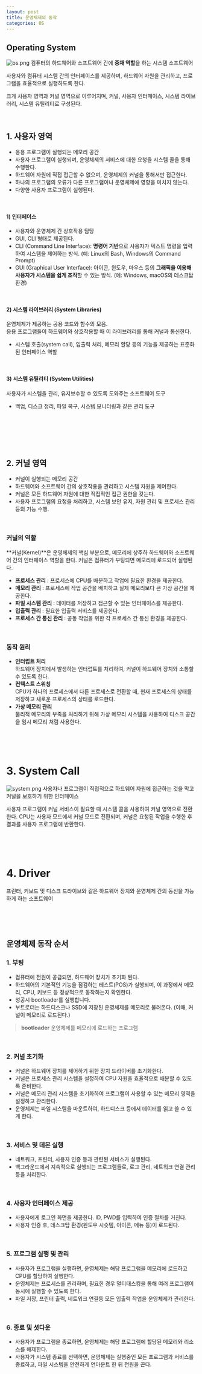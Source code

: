 ```yaml
---
layout: post
title: 운영체제의 동작
categories: OS
---
```



## Operating System

![os.png](https://github.com/user-attachments/assets/5046e1fc-6800-43ab-9a5a-eb55b6637427)
컴퓨터의 하드웨어와 소프트웨어 간에 **중재 역할**을 하는 시스템 소프트웨어  
  
사용자와 컴퓨터 시스템 간의 인터페이스를 제공하며, 하드웨어 자원을 관리하고, 프로그램을 효율적으로 실행하도록 한다.

크게 사용자 영역과 커널 영역으로 이루어지며, 커널, 사용자 인터페이스, 시스템 라이브러리, 시스템 유틸리티로 구성된다.


<br>


## 1. 사용자 영역
- 응용 프로그램이 실행되는 메모리 공간
- 사용자 프로그램이 실행되며, 운영체제의 서비스에 대한 요청을 시스템 콜을 통해 수행한다.
- 하드웨어 자원에 직접 접근할 수 없으며, 운영체제의 커널을 통해서만 접근한다.
- 하나의 프로그램의 오류가 다른 프로그램이나 운영체제에 영향을 미치지 않는다.
- 다양한 사용자 프로그램이 실행된다.  

<br>

#### 1) 인터페이스
- 사용자와 운영체제 간 상호작용 담당
- GUI, CLI 형태로 제공된다. 
- CLI (Command Line Interface): **명령어 기반**으로 사용자가 텍스트 명령을 입력하여 시스템을 제어하는 방식. (예: Linux의 Bash, Windows의 Command Prompt)
- GUI (Graphical User Interface): 아이콘, 윈도우, 마우스 등의 **그래픽을 이용해 사용자가 시스템을 쉽게 조작**할 수 있는 방식. (예: Windows, macOS의 데스크탑 환경)

<br>

#### 2) 시스템 라이브러리 (System Libraries)
운영체제가 제공하는 공용 코드와 함수의 모음.   
응용 프로그램들이 하드웨어와 상호작용할 때 이 라이브러리를 통해 커널과 통신한다.   
- 시스템 호출(system call), 입출력 처리, 메모리 할당 등의 기능을 제공하는 표준화된 인터페이스 역할

<br>

#### 3) 시스템 유틸리티 (System Utilities)
사용자가 시스템을 관리, 유지보수할 수 있도록 도와주는 소프트웨어 도구  
- 백업, 디스크 정리, 파일 복구, 시스템 모니터링과 같은 관리 도구

<br>

<br><br><br>


## 2. 커널 영역
- 커널이 실행되는 메모리 공간 
- 하드웨어와 소프트웨어 간의 상호작용을 관리하고 시스템 자원을 제어한다.
- 커널은 모든 하드웨어 자원에 대한 직접적인 접근 권한을 갖는다.
- 사용자 프로그램의 요청을 처리하고, 시스템 보안 유지, 자원 관리 및 프로세스 관리 등의 기능 수행.
  
<br>
  

### 커널의 역할
**커널(Kernel)**은 운영체제의 핵심 부분으로, 메모리에 상주하 하드웨어와 소프트웨어 간의 인터페이스 역할을 한다. 
커널은  컴퓨터가 부팅되면 메모리에 로드되어 실행된다.

- **프로세스 관리** : 프로세스에 CPU를 배분하고 작업에 필요한 환경을 제공한다.
- **메모리 관리** : 프로세스에 작업 공간을 배치하고 실제 메모리보다 큰 가상 공간을 제공한다.
- **파일 시스템 관리** : 데이터를 저장하고 접근할 수 있는 인터페이스를 제공한다.
- **입출력 관리** : 필요한 입출력 서비스를 제공한다.
- **프로세스 간 통신 관리** : 공동 작업을 위한 각 프로세스 간 통신 환경을 제공한다.



<br>

### 동작 원리
- **인터럽트 처리**  
  하드웨어 장치에서 발생하는 인터럽트를 처리하여, 커널이 하드웨어 장치와 소통할 수 있도록 한다.
- **컨텍스트 스위칭**  
  CPU가 하나의 프로세스에서 다른 프로세스로 전환할 때, 현재 프로세스의 상태를 저장하고 새로운 프로세스의 상태를 로드한다. 
- **가상 메모리 관리**  
  물리적 메모리의 부족을 처리하기 위해 가상 메모리 시스템을 사용하여 디스크 공간을 임시 메모리 처럼 사용한다.


<br><br><br>

# 3. System Call

![system.png](https://github.com/user-attachments/assets/2540c268-1f30-4a15-baac-b5e580215dee)
사용자나 프로그램이 직접적으로 하드웨어 자원에 접근하는 것을 막고 커널을 보호하기 위한 인터페이스  

사용자 프로그램이 커널 서비스이 필요할 때 시스템 콜을 사용하여 커널 영역으로 전환한다.
CPU는 사용자 모드에서 커널 모드로 전환되며, 커널은 요청된 작업을 수행한 후 결과를 사용자 프로그램에 반환한다.


<br><br><br>


# 4. Driver
프린터, 키보드 및 디스크 드라이브와 같은 하드웨어 장치와 운영체제 간의 동신을 가능하게 하는 소프트웨어  


<br><br><br>

## 운영체제 동작 순서

### 1. 부팅
- 컴퓨터에 전원이 공급되면, 하드웨어 장치가 초기화 된다.
- 하드웨어의 기본적인 기능을 점검하는 테스트(POS)가 실행되며, 이 과정에서 메모리, CPU, 키보드 등 정상적으로 동작하는지 확인한다.  
- 성공시 bootloader를 실행합니다.  
- 부트로더는 하드디스크나 SSD에 저장된 운영체제를 메모리로 불러온다. (이때, 커널이 메모리로 로드된다.)
  
> **bootloader**
> 운영체제를 메모리에 로드하는 프로그램  

<br>

### 2. 커널 초기화
- 커널은 하드웨어 장치를 제어하기 위한 장치 드라이버를 초기화한다.
- 커널은 프로세스 관리 시스템을 설정하여 CPU 자원을 효율적으로 배분할 수 있도록 준비한다.
- 커널은 메모리 관리 시스템을 초기화하여 프로그램이 사용할 수 있는 메모리 영역을 설정하고 관리한다.
- 운영체제는 파일 시스템을 마운트하여, 하드디스크 등에서 데이터를 읽고 쓸 수 있게 한다.

<br>

### 3. 서비스 및 데몬 실행
- 네트워크, 프린터, 사용자 인증 등과 관련된 서비스가 실행된다.
- 백그라운드에서 지속적으로 실행되는 프로그램들로, 로그 관리, 네트워크 연결 관리 등을 처리한다.

<br>

### 4. 사용자 인터페이스 제공
- 사용자에게 로그인 화면을 제공한다. ID, PWD를 입력하여 인증 절차를 거친다.
- 사용자 인증 후, 데스크탑 환경(윈도우 시슷템, 아이콘, 메뉴 등)이 로드된다.

<br>

### 5. 프로그램 실행 및 관리
- 사용자가 프로그램을 실행하면, 운영체제는 해당 프로그램을 메모리에 로드하고 CPU를 할당하여 실행한다.
- 운영체제는 프로세스를 관리하며, 필요한 경우 멀티태스킹을 통해 여러 프로그램이 동시에 실행할 수 있도록 한다.
- 파일 저장, 프린터 출력, 네트워크 연결등 모든 입출력 작업을 운영체제가 관리한다.

<br>

### 6. 종료 및 셧다운
- 사용자가 프로그램을 종료하면, 운영체제는 해당 프로그램에 할당된 메모리와 리소스를 해제한다.
- 사용자가 시스템 종료를 선택하면, 운영체제는 실행중인 모든 프로그램과 서비스를 종료하고, 파일 시스템을 안전하게 언마운트 한 뒤 전원을 끈다.
